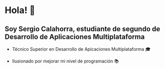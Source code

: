 # Hola! :wave:

## Soy Sergio Calahorra, estudiante de segundo de Desarrollo de Aplicaciones Multiplataforma

- Técnico Superior en Desarrollo de Apicaciones Multiplataforma :mortar_board:

- Ilusionado por mejorar mi nivel de programación :books:





